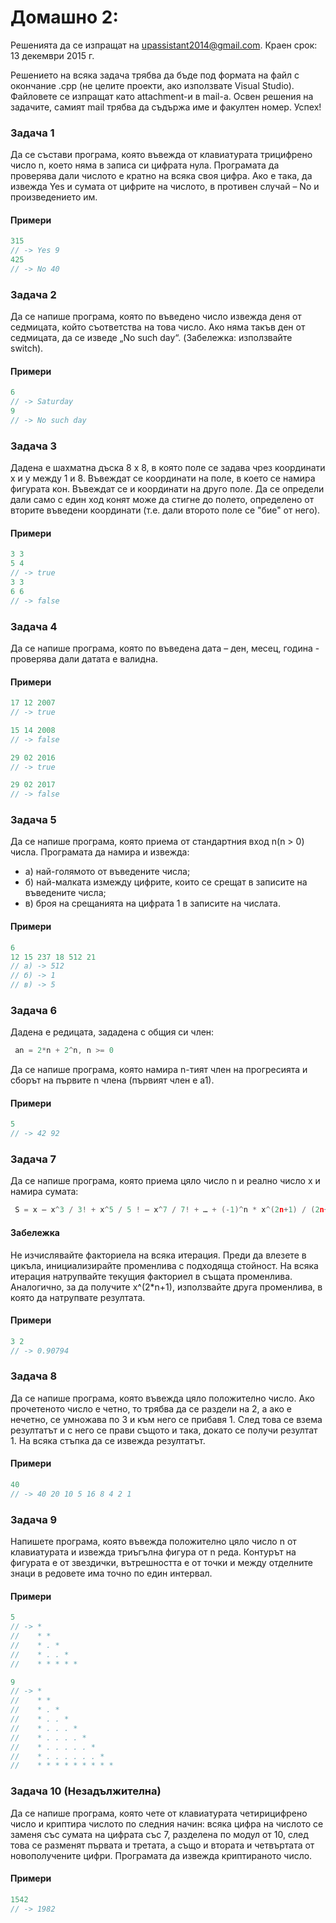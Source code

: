 # Домашно 2:


Решенията да се изпращат на upassistant2014@gmail.com.
Краен срок: 13 декември 2015 г.

Решението на всяка задача трябва да бъде под формата на файл с окончание .cpp (не целите проекти, ако използвате Visual Studio). 
Файловете се изпращат като attachment-и в mail-a. 
Освен решения на задачите, самият mail трябва да съдържа име и факултен номер. Успех!


### Задача 1 ###

 Да се състави програма, която въвежда от клавиатурата трицифрено число n, което няма в записа си цифрата нула. Програмата да 
 проверява дали числото е кратно на всяка своя цифра. Ако е така, да извежда Yes и сумата от цифрите на числото, 
 в противен случай – No и произведението им.

#### Примери ####

```c++
315
// -> Yes 9
425
// -> No 40
```

### Задача 2 ###

 Да се напише програма, която по въведено число извежда деня от седмицата, който съответства на това число. Ако няма такъв ден 
 от седмицата, да се изведе „No such day“. (Забележка: използвайте switch).

#### Примери ####

```c++
6
// -> Saturday
9
// -> No such day
```
 
### Задача 3 ###

 Дадена е шахматна дъска 8 х 8, в която поле се задава чрез координати x и y между 1 и 8. Въвеждат се координати на поле, в което се намира фигурата кон. 
 Въвеждат се и координати на друго поле. Да се определи дали само с един ход конят може да стигне до полето, определено от вторите въведени координати 
 (т.е. дали второто поле се "бие" от него).
 
#### Примери ####

```c++
3 3
5 4
// -> true
3 3
6 6
// -> false
```
 
### Задача 4 ###

 Да се напише програма, която по въведена дата – ден, месец, година - проверява дали датата е валидна. 

#### Примери ####

```c++
17 12 2007
// -> true

15 14 2008
// -> false

29 02 2016
// -> true

29 02 2017
// -> false
```


### Задача 5 ###

 Да се напише програма, която приема от стандартния вход n(n > 0) числа. Програмата да намира и извежда:
 * а) най-голямото от въведените числа;
 * б) най-малката измежду цифрите, които се срещат в записите на въведените числа;
 * в) броя на срещанията на цифрата 1 в записите на числата.

#### Примери ####

```c++
6
12 15 237 18 512 21
// а) -> 512
// б) -> 1
// в) -> 5
```
 
### Задача 6 ###

 Дадена е редицата, зададена с общия си член:
```c++
 an = 2*n + 2^n, n >= 0
```
 Да се напише програма, която намира n-тият член на прогресията и сборът на първите n члена (първият член е а1).

#### Примери ####

```c++
5
// -> 42 92
```

### Задача 7 ###

 Да се напише програма, която приема цяло число n и реално число x и намира сумата:
```c++
 S = x – x^3 / 3! + x^5 / 5 ! – x^7 / 7! + … + (-1)^n * x^(2n+1) / (2n+1)!
```

#### Забележка ####

 Не изчислявайте факториела на всяка итерация. Преди да влезете в цикъла, инициализирайте променлива с подходяща стойност. На всяка итерация 
 натрупвайте текущия факториел в същата променлива. Аналогично, за да получите x^(2*n+1), използвайте друга променлива, в която да натрупвате резултата.

#### Примери ####

```c++
3 2
// -> 0.90794
```

### Задача 8 ###

 Да се напише програма, която въвежда цяло положително число. Ако прочетеното число е четно, то трябва да се раздели на 2, а ако е нечетно, 
 се умножава по 3 и към него се прибавя 1. След това се взема резултатът и с него се прави същото и така, докато се получи резултат 1. На всяка стъпка да се 
 извежда резултатът.

#### Примери ####

```c++
40
// -> 40 20 10 5 16 8 4 2 1
```


### Задача 9 ###

 Напишете програма, която въвежда положително цяло число n от клавиатурата и извежда триъгълна фигура от n реда. Контурът на фигурата е от звездички, 
 вътрешността е от точки и между отделните знаци в редовете има точно по един интервал.
 
#### Примери ####

```c++
5
// -> *
//    * *
//    * . *
//    * . . *
//    * * * * *

9
// -> *
//    * *
//    * . *
//    * . . *
//    * . . . *
//    * . . . . *
//    * . . . . . *
//    * . . . . . . *
//    * * * * * * * * *
```


### Задача 10 (Незадължителна) ###

 Да се напише програма, която чете от клавиатурата четирицифрено число и криптира числото по следния начин: всяка цифра на числото сe заменя със сумата 
 на цифрата със 7, разделена по модул от 10, след това се разменят първата и третата, а също и втората и четвъртата от новополучените цифри. Програмата да 
 извежда криптираното число.

#### Примери ####

```c++
1542
// -> 1982
```



